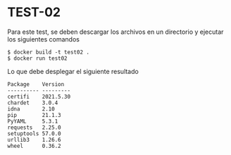 # TEST-02

Para este test, se deben descargar los archivos en un directorio y ejecutar los siguientes comandos

```
$ docker build -t test02 .
$ docker run test02
```


Lo que debe desplegar el siguiente resultado

```
Package    Version
---------- ---------
certifi    2021.5.30
chardet    3.0.4
idna       2.10
pip        21.1.3
PyYAML     5.3.1
requests   2.25.0
setuptools 57.0.0
urllib3    1.26.6
wheel      0.36.2
```

